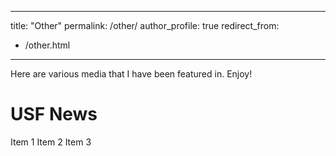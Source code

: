 <!-- WIP -->

---
title: "Other"
permalink: /other/
author_profile: true
redirect_from:
  - /other.html
---

Here are various media that I have been featured in. Enjoy!

# USF News

Item 1
Item 2
Item 3